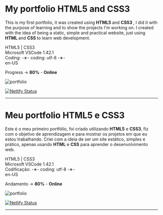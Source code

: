 # My portfolio HTML5 and CSS3

This is my first portfolio, it was created using <strong> HTML5 </strong> and <strong> CSS3 </strong>, I did it with the purpose of learning and to show the projects I'm working on.  I created with the idea of ​​being a static, simple and practical website, just using <strong> HTML </strong> and <strong> CSS </strong> to learn web development.

HTML5 | CSS3 </br>
Microsoft VSCode 1.42.1 </br>
Coding: -&lowast;- coding: utf-8 -&lowast;- </br>
en-US </br>

Progress -> <strong>80%</strong> - <strong>Online</strong>

![portfolio](https://github.com/alpdias/portfolio-html-css/blob/master/src/img/portfolio.png)

[![Netlify Status](https://api.netlify.com/api/v1/badges/d2890bd6-916e-4df8-9393-ae8d8565d415/deploy-status)](https://app.netlify.com/sites/paulodeveloper/deploys)

------------------------------------------------------------------------------------------------------------------

# Meu portfolio HTML5 e CSS3

Este é o meu primeiro portfólio, foi criado utilizando <strong>HTML5</strong> e <strong>CSS3</strong>, fiz com o objetivo de aprendizagem e para mostrar os projetos em que eu estou trabalhando. Criei com a ideia de ser um site estático, simples e prático, apenas usando <strong>HTML</strong> e <strong>CSS</strong> para aprender o desenvolvimento web.

HTML5 | CSS3 </br>
Microsoft VSCode 1.42.1 </br>
Codificação: -&lowast;- coding: utf-8 -&lowast;- </br>
en-US </br>

Andamento -> <strong>80%</strong> - <strong>Online</strong>

![portfolio](https://github.com/alpdias/portfolio-html-css/blob/master/src/img/portfolio.png)

[![Netlify Status](https://api.netlify.com/api/v1/badges/d2890bd6-916e-4df8-9393-ae8d8565d415/deploy-status)](https://app.netlify.com/sites/paulodeveloper/deploys)

--------------------------------------------------------------------------------------------------------------
